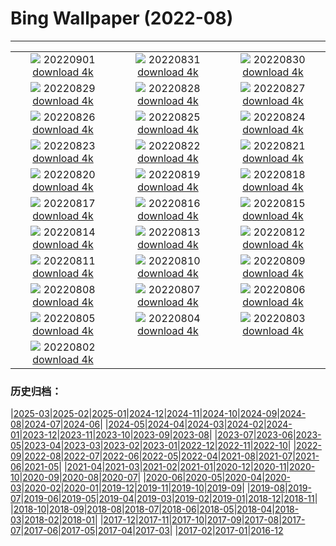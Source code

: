 # Bing Wallpaper (2022-08)
**************
| | | |
| :----: | :----: | :----: |
| ![](https://www.bing.com/th?id=OHR.BlueLinckia_EN-US7078787133_1920x1080.jpg) 20220901 [download 4k](https://www.bing.com/th?id=OHR.BlueLinckia_EN-US7078787133_UHD.jpg) | ![](https://www.bing.com/th?id=OHR.Migliarino_EN-US6999892958_1920x1080.jpg) 20220831 [download 4k](https://www.bing.com/th?id=OHR.Migliarino_EN-US6999892958_UHD.jpg) | ![](https://www.bing.com/th?id=OHR.EstoniaBaltic_EN-US6923966670_1920x1080.jpg) 20220830 [download 4k](https://www.bing.com/th?id=OHR.EstoniaBaltic_EN-US6923966670_UHD.jpg) |
| ![](https://www.bing.com/th?id=OHR.BeardedTit_EN-US6692547915_1920x1080.jpg) 20220829 [download 4k](https://www.bing.com/th?id=OHR.BeardedTit_EN-US6692547915_UHD.jpg) | ![](https://www.bing.com/th?id=OHR.MSHV_EN-US5482864526_1920x1080.jpg) 20220828 [download 4k](https://www.bing.com/th?id=OHR.MSHV_EN-US5482864526_UHD.jpg) | ![](https://www.bing.com/th?id=OHR.PeljesacWind_EN-US5380116190_1920x1080.jpg) 20220827 [download 4k](https://www.bing.com/th?id=OHR.PeljesacWind_EN-US5380116190_UHD.jpg) |
| ![](https://www.bing.com/th?id=OHR.CascadesNP_EN-US3684575794_1920x1080.jpg) 20220826 [download 4k](https://www.bing.com/th?id=OHR.CascadesNP_EN-US3684575794_UHD.jpg) | ![](https://www.bing.com/th?id=OHR.WheatField_EN-US3537753695_1920x1080.jpg) 20220825 [download 4k](https://www.bing.com/th?id=OHR.WheatField_EN-US3537753695_UHD.jpg) | ![](https://www.bing.com/th?id=OHR.MentonFrance_EN-US3424001829_1920x1080.jpg) 20220824 [download 4k](https://www.bing.com/th?id=OHR.MentonFrance_EN-US3424001829_UHD.jpg) |
| ![](https://www.bing.com/th?id=OHR.TenderMoment_EN-US3269942524_1920x1080.jpg) 20220823 [download 4k](https://www.bing.com/th?id=OHR.TenderMoment_EN-US3269942524_UHD.jpg) | ![](https://www.bing.com/th?id=OHR.CostadaMorte_EN-US3132736041_1920x1080.jpg) 20220822 [download 4k](https://www.bing.com/th?id=OHR.CostadaMorte_EN-US3132736041_UHD.jpg) | ![](https://www.bing.com/th?id=OHR.BearProof_EN-US2982363241_1920x1080.jpg) 20220821 [download 4k](https://www.bing.com/th?id=OHR.BearProof_EN-US2982363241_UHD.jpg) |
| ![](https://www.bing.com/th?id=OHR.SolarImpulse2_EN-US2864472613_1920x1080.jpg) 20220820 [download 4k](https://www.bing.com/th?id=OHR.SolarImpulse2_EN-US2864472613_UHD.jpg) | ![](https://www.bing.com/th?id=OHR.SourHerring_EN-US2672490827_1920x1080.jpg) 20220819 [download 4k](https://www.bing.com/th?id=OHR.SourHerring_EN-US2672490827_UHD.jpg) | ![](https://www.bing.com/th?id=OHR.AquarioNatural_EN-US2602910599_1920x1080.jpg) 20220818 [download 4k](https://www.bing.com/th?id=OHR.AquarioNatural_EN-US2602910599_UHD.jpg) |
| ![](https://www.bing.com/th?id=OHR.GreatWhiteRoller_EN-US2453743631_1920x1080.jpg) 20220817 [download 4k](https://www.bing.com/th?id=OHR.GreatWhiteRoller_EN-US2453743631_UHD.jpg) | ![](https://www.bing.com/th?id=OHR.ChittorgarhFort_EN-US2246278299_1920x1080.jpg) 20220816 [download 4k](https://www.bing.com/th?id=OHR.ChittorgarhFort_EN-US2246278299_UHD.jpg) | ![](https://www.bing.com/th?id=OHR.PantherChameleon_EN-US2150362477_1920x1080.jpg) 20220815 [download 4k](https://www.bing.com/th?id=OHR.PantherChameleon_EN-US2150362477_UHD.jpg) |
| ![](https://www.bing.com/th?id=OHR.BoundaryWaters_EN-US1592534087_1920x1080.jpg) 20220814 [download 4k](https://www.bing.com/th?id=OHR.BoundaryWaters_EN-US1592534087_UHD.jpg) | ![](https://www.bing.com/th?id=OHR.AmboseliElephants_EN-US1510486473_1920x1080.jpg) 20220813 [download 4k](https://www.bing.com/th?id=OHR.AmboseliElephants_EN-US1510486473_UHD.jpg) | ![](https://www.bing.com/th?id=OHR.MtTsubakuro_EN-US2985513957_1920x1080.jpg) 20220812 [download 4k](https://www.bing.com/th?id=OHR.MtTsubakuro_EN-US2985513957_UHD.jpg) |
| ![](https://www.bing.com/th?id=OHR.AnniversaryJTNP_EN-US2914674933_1920x1080.jpg) 20220811 [download 4k](https://www.bing.com/th?id=OHR.AnniversaryJTNP_EN-US2914674933_UHD.jpg) | ![](https://www.bing.com/th?id=OHR.CuevaManos_EN-US2810052050_1920x1080.jpg) 20220810 [download 4k](https://www.bing.com/th?id=OHR.CuevaManos_EN-US2810052050_UHD.jpg) | ![](https://www.bing.com/th?id=OHR.EsPantaleu_EN-US2555315913_1920x1080.jpg) 20220809 [download 4k](https://www.bing.com/th?id=OHR.EsPantaleu_EN-US2555315913_UHD.jpg) |
| ![](https://www.bing.com/th?id=OHR.SpringPoint_EN-US2439443308_1920x1080.jpg) 20220808 [download 4k](https://www.bing.com/th?id=OHR.SpringPoint_EN-US2439443308_UHD.jpg) | ![](https://www.bing.com/th?id=OHR.SFSaltFlats_EN-US2301713772_1920x1080.jpg) 20220807 [download 4k](https://www.bing.com/th?id=OHR.SFSaltFlats_EN-US2301713772_UHD.jpg) | ![](https://www.bing.com/th?id=OHR.MilitaryTattoo_EN-US2404986711_1920x1080.jpg) 20220806 [download 4k](https://www.bing.com/th?id=OHR.MilitaryTattoo_EN-US2404986711_UHD.jpg) |
| ![](https://www.bing.com/th?id=OHR.BangladeshWaterLilies_EN-US1994505786_1920x1080.jpg) 20220805 [download 4k](https://www.bing.com/th?id=OHR.BangladeshWaterLilies_EN-US1994505786_UHD.jpg) | ![](https://www.bing.com/th?id=OHR.RedneckedGrebe_EN-US1190259802_1920x1080.jpg) 20220804 [download 4k](https://www.bing.com/th?id=OHR.RedneckedGrebe_EN-US1190259802_UHD.jpg) | ![](https://www.bing.com/th?id=OHR.HickmanBridge_EN-US1087333208_1920x1080.jpg) 20220803 [download 4k](https://www.bing.com/th?id=OHR.HickmanBridge_EN-US1087333208_UHD.jpg) |
| ![](https://www.bing.com/th?id=OHR.LavaTube_EN-US0984183891_1920x1080.jpg) 20220802 [download 4k](https://www.bing.com/th?id=OHR.LavaTube_EN-US0984183891_UHD.jpg) |  |  |

### 历史归档：

|[2025-03](/../2025-03/2025-03.md)|[2025-02](/../2025-02/2025-02.md)|[2025-01](/../2025-01/2025-01.md)|[2024-12](/../2024-12/2024-12.md)|[2024-11](/../2024-11/2024-11.md)|[2024-10](/../2024-10/2024-10.md)|[2024-09](/../2024-09/2024-09.md)|[2024-08](/../2024-08/2024-08.md)|[2024-07](/../2024-07/2024-07.md)|[2024-06](/../2024-06/2024-06.md)|
|[2024-05](/../2024-05/2024-05.md)|[2024-04](/../2024-04/2024-04.md)|[2024-03](/../2024-03/2024-03.md)|[2024-02](/../2024-02/2024-02.md)|[2024-01](/../2024-01/2024-01.md)|[2023-12](/../2023-12/2023-12.md)|[2023-11](/../2023-11/2023-11.md)|[2023-10](/../2023-10/2023-10.md)|[2023-09](/../2023-09/2023-09.md)|[2023-08](/../2023-08/2023-08.md)|
|[2023-07](/../2023-07/2023-07.md)|[2023-06](/../2023-06/2023-06.md)|[2023-05](/../2023-05/2023-05.md)|[2023-04](/../2023-04/2023-04.md)|[2023-03](/../2023-03/2023-03.md)|[2023-02](/../2023-02/2023-02.md)|[2023-01](/../2023-01/2023-01.md)|[2022-12](/../2022-12/2022-12.md)|[2022-11](/../2022-11/2022-11.md)|[2022-10](/../2022-10/2022-10.md)|
|[2022-09](/../2022-09/2022-09.md)|[2022-08](/2022-08.md)|[2022-07](/../2022-07/2022-07.md)|[2022-06](/../2022-06/2022-06.md)|[2022-05](/../2022-05/2022-05.md)|[2022-04](/../2022-04/2022-04.md)|[2021-08](/../2021-08/2021-08.md)|[2021-07](/../2021-07/2021-07.md)|[2021-06](/../2021-06/2021-06.md)|[2021-05](/../2021-05/2021-05.md)|
|[2021-04](/../2021-04/2021-04.md)|[2021-03](/../2021-03/2021-03.md)|[2021-02](/../2021-02/2021-02.md)|[2021-01](/../2021-01/2021-01.md)|[2020-12](/../2020-12/2020-12.md)|[2020-11](/../2020-11/2020-11.md)|[2020-10](/../2020-10/2020-10.md)|[2020-09](/../2020-09/2020-09.md)|[2020-08](/../2020-08/2020-08.md)|[2020-07](/../2020-07/2020-07.md)|
|[2020-06](/../2020-06/2020-06.md)|[2020-05](/../2020-05/2020-05.md)|[2020-04](/../2020-04/2020-04.md)|[2020-03](/../2020-03/2020-03.md)|[2020-02](/../2020-02/2020-02.md)|[2020-01](/../2020-01/2020-01.md)|[2019-12](/../2019-12/2019-12.md)|[2019-11](/../2019-11/2019-11.md)|[2019-10](/../2019-10/2019-10.md)|[2019-09](/../2019-09/2019-09.md)|
|[2019-08](/../2019-08/2019-08.md)|[2019-07](/../2019-07/2019-07.md)|[2019-06](/../2019-06/2019-06.md)|[2019-05](/../2019-05/2019-05.md)|[2019-04](/../2019-04/2019-04.md)|[2019-03](/../2019-03/2019-03.md)|[2019-02](/../2019-02/2019-02.md)|[2019-01](/../2019-01/2019-01.md)|[2018-12](/../2018-12/2018-12.md)|[2018-11](/../2018-11/2018-11.md)|
|[2018-10](/../2018-10/2018-10.md)|[2018-09](/../2018-09/2018-09.md)|[2018-08](/../2018-08/2018-08.md)|[2018-07](/../2018-07/2018-07.md)|[2018-06](/../2018-06/2018-06.md)|[2018-05](/../2018-05/2018-05.md)|[2018-04](/../2018-04/2018-04.md)|[2018-03](/../2018-03/2018-03.md)|[2018-02](/../2018-02/2018-02.md)|[2018-01](/../2018-01/2018-01.md)|
|[2017-12](/../2017-12/2017-12.md)|[2017-11](/../2017-11/2017-11.md)|[2017-10](/../2017-10/2017-10.md)|[2017-09](/../2017-09/2017-09.md)|[2017-08](/../2017-08/2017-08.md)|[2017-07](/../2017-07/2017-07.md)|[2017-06](/../2017-06/2017-06.md)|[2017-05](/../2017-05/2017-05.md)|[2017-04](/../2017-04/2017-04.md)|[2017-03](/../2017-03/2017-03.md)|
|[2017-02](/../2017-02/2017-02.md)|[2017-01](/../2017-01/2017-01.md)|[2016-12](/../2016-12/2016-12.md)